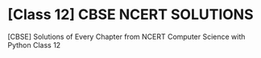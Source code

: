 # [Class 12] CBSE NCERT SOLUTIONS
[CBSE] Solutions of Every Chapter from NCERT Computer Science with Python Class 12
